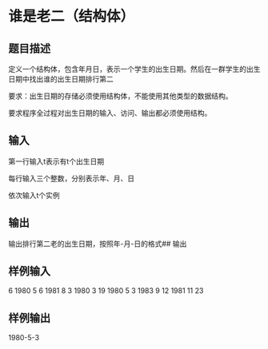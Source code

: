  # 谁是老二（结构体）
 ## 题目描述
 定义一个结构体，包含年月日，表示一个学生的出生日期。然后在一群学生的出生日期中找出谁的出生日期排行第二
 
 要求：出生日期的存储必须使用结构体，不能使用其他类型的数据结构。
 
 要求程序全过程对出生日期的输入、访问、输出都必须使用结构。
 
 ## 输入
 第一行输入t表示有t个出生日期
 
 每行输入三个整数，分别表示年、月、日
 
 依次输入t个实例
 
 ## 输出
 输出排行第二老的出生日期，按照年-月-日的格式## 输出
 
 ## 样例输入
 6
 1980 5 6
 1981 8 3
 1980 3 19
 1980 5 3
 1983 9 12
 1981 11 23
 ## 样例输出
 1980-5-3
 
